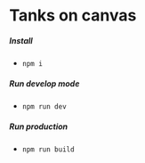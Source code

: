 # Tanks on canvas

##### Install
- `npm i`
##### Run develop mode
- `npm run dev`
##### Run production
- `npm run build`

